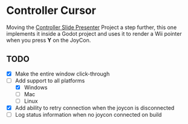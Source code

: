# Controller Cursor

Moving the [Controller Slide Presenter](https://github.com/GerardGascon/Controller-Slide-Presenter) Project a step further, this one implements it inside a Godot project and uses it to render a Wii pointer when you press **Y** on the JoyCon.

## TODO

- [x] Make the entire window click-through
- [ ] Add support to all platforms
  - [x] Windows
  - [ ] Mac
  - [ ] Linux
- [x] Add ability to retry connection when the joycon is disconnected
- [ ] Log status information when no joycon connected on build

